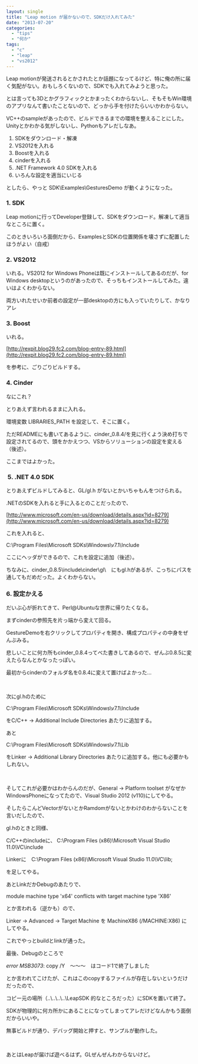 ```yaml
---
layout: single
title: "Leap motion が届かないので、SDKだけ入れてみた"
date: "2013-07-20"
categories: 
  - "tips"
  - "何か"
tags: 
  - "c"
  - "leap"
  - "vs2012"
---
```


Leap motionが発送されるとかされたとか話題になってるけど、特に俺の所に届く気配がない。おもしろくないので、SDKでも入れてみようと思った。

とは言っても3Dとかグラフィックとかまったくわからないし、そもそもWin環境のアプリなんて書いたことないので、どっから手を付けたらいいかわからない。

VC++のsampleがあったので、ビルドできるまでの環境を整えることにした。Unityとかわかる気がしないし、Pythonもアレだしなあ。

1. SDKをダウンロード・解凍
2. VS2012を入れる
3. Boostを入れる
4. cinderを入れる
5. .NET Framework 4.0 SDKを入れる
6. いろんな設定を適当にいじる

としたら、やっと SDK\\Examples\\GesturesDemo が動くようになった。

### 1\. SDK

Leap motionに行ってDeveloper登録して、SDKをダウンロード。解凍して適当なところに置く。

このときいろいろ面倒だから、ExamplesとSDKの位置関係を壊さずに配置したほうがよい（自戒）

### 2\. VS2012

いれる。VS2012 for Windows Phoneは既にインストールしてあるのだが、for Windows desktopというのがあったので、そっちもインストールしてみた。違いはよくわからない。

両方いれたせいか前者の設定が一部desktopの方にも入っていたりして、かなりアレ

### 3\. Boost

いれる。

[http://rexpit.blog29.fc2.com/blog-entry-89.html](http://rexpit.blog29.fc2.com/blog-entry-89.html)

を参考に、ごりごりビルドする。

### 4\. Cinder

なにこれ？

とりあえず言われるままに入れる。

環境変数 LIBRARIES\_PATH を設定して、そこに置く。

ただREADMEにも書いてあるように、cinder\_0.8.4/を見に行くよう決め打ちで設定されてるので、頭をかかえつつ、VSからソリューションの設定を変える（後述）。

ここまではよかった。

###  5. .NET 4.0 SDK

とりあえずビルドしてみると、GL/gl.h がないとかいちゃもんをつけられる。

.NETのSDKを入れると手に入るとのことだったので、

[http://www.microsoft.com/en-us/download/details.aspx?id=8279](http://www.microsoft.com/en-us/download/details.aspx?id=8279)

これを入れると、

C:\\Program Files\\Microsoft SDKs\\Windows\\v7.1\\Include

ここにヘッダができるので、これを設定に追加（後述）。

ちなみに、cinder\_0.8.5\\include\\cinder\\gl\\　にもgl.hがあるが、こっちにパスを通してもだめだった。よくわからない。

### 6\. 設定かえる

だいぶ心が折れてきて、Perl@Ubuntuな世界に帰りたくなる。

まずcinderの参照先を片っ端から変えて回る。

GestureDemoを右クリックしてプロパティを開き、構成プロパティの中身をぜんぶみる。

悲しいことに何カ所もcinder\_0.8.4ってべた書きしてあるので、ぜんぶ0.8.5に変えたらなんとかなったっぽい。

最初からcinderのフォルダ名を0.8.4に変えて置けばよかった…

 

次にgl.hのために

C:\\Program Files\\Microsoft SDKs\\Windows\\v7.1\\Include

をC/C++ -> Additional Include Directories あたりに追加する。

あと

C:\\Program Files\\Microsoft SDKs\\Windows\\v7.1\\Lib

をLinker -> Additional Library Directories あたりに追加する。他にも必要かもしれない。

 

そしてこれが必要かはわからんのだが、General -> Platform toolset がなぜかWindowsPhoneになってたので、Visual Studio 2012 (v110)にしてやる。

そしたらこんどVectorがないとかRamdomがないとかわけのわからないことを言いだしたので、

gl.hのときと同様、

C/C++のincludeに、 C:\\Program Files (x86)\\Microsoft Visual Studio 11.0\\VC\\include

Linkerに　C:\\Program Files (x86)\\Microsoft Visual Studio 11.0\\VC\\lib;

を足してやる。

あとLinkだかDebugのあたりで、

module machine type 'x64' conflicts with target machine type 'X86'

とか言われる（逆かも）ので、

Linker -> Advanced -> Target Machine を MachineX86 (/MACHINE:X86) にしてやる。

これでやっとbuildとlinkが通った。

最後、Debugのところで

_error MSB3073_: copy /Y　～～～　はコード1で終了しました

とか言われてこけたが、これはこのcopyするファイルが存在しないというだけだったので、

コピー元の場所（..\\..\\..\\..\\LeapSDK 的なところだった）にSDKを置いて終了。

SDKが物理的に何カ所かにあることになってしまってアレだけどなんかもう面倒だからいいや。

無事ビルドが通り、デバッグ開始と押すと、サンプルが動作した。

 

あとはLeapが届けば遊べるはず。GLぜんぜんわからないけど。
